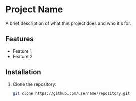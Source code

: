 # Project Name

A brief description of what this project does and who it's for.

## Features
- Feature 1
- Feature 2

## Installation

1. Clone the repository:
   ```bash
   git clone https://github.com/username/repository.git
